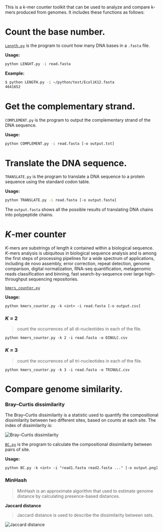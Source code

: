 This is a *k*-mer counter toolkit that can be used to analyze and compare k-mers produced from genomes. It includes these functions as follows:
# Count the base number.
[`Length.py`](https://github.com/Yuan-KK/Assignment/blob/main/LENGTH.py) is the program to count how many DNA bases in a `.fasta` file.

**Usage:**
```sh
python LENGHT.py -i read.fasta
```
**Example:**
```sh
$ python LENGTH.py -i ~/python/test/EcoliK12.fasta 
4641652
```
# Get the complementary strand.
`COMPLEMENT.py` is the program to output the complementary strand of the DNA sequence.

**Usage:**
```sh
python COMPLEMENT.py -i read.fasta [-o output.txt]
```
# Translate the DNA sequence.
`TRANSLATE.py` is the program to translate a DNA sequence to a protein sequence using the standard codon table.

**Usage:**
```sh
python TRANSLATE.py -i read.fasta [-o output.fasta]
```
The `output.fasta` shows all the possible results of translating DNA chains into polypeptide chains.
# *K*-mer counter
*K*-mers are substrings of length *k* contained within a biological sequence. *K*-mers analysis is ubiquitous in biological sequence analysis and is among the first steps of processing pipelines for a wide spectrum of applications, including de novo assembly, error correction, repeat detection, genome comparison, digital normalization, RNA-seq quantification, metagenomic reads classification and binning, fast search-by-sequence over large high-throughput sequencing repositories.

[`kmers_counter.py`](https://github.com/Yuan-KK/Assignment/blob/main/kmers_counter.py)

**Usage:**
```
python kmers_counter.py -k <int> -i read.fasta [-o output.csv]
```
### *K* = 2
> count the occurrences of all di-nucleotides in each of the file.
```
python kmers_counter.py -k 2 -i read.fasta -o DINULC.csv
```
### *K* = 3
> count the occurrences of all tri-nucleotides in each of the file.
```
python kmers_counter.py -k 3 -i read.fasta -o TRINULC.csv
```
# Compare genome similarity.
### Bray–Curtis dissimilarity
The Bray–Curtis dissimilarity is a statistic used to quantify the compositional dissimilarity between two different sites, based on counts at each site. The index of dissimilarity is:

![Bray–Curtis dissimilarity](https://gitee.com/yuan-keke/runoob-test/raw/master/20210504185804.jpeg)

[`BC.py`](https://github.com/Yuan-KK/Assignment/blob/main/BC.py) is the program to calculate the compositional dissimilarity between pairs of site.

**Usage:**
```
python BC.py -k <int> -i "read1.fasta read2.fasta ..." [-o output.png]
```
### MinHash
> MinHash is an approximate algorithm that used to estimate genome distance by calculating presence-based distances.

**Jaccard distance**
> Jaccard distance is used to describe the dissimilarity between sets.

![Jaccard distance](https://gitee.com/yuan-keke/runoob-test/raw/master/20210504110402.svg)
